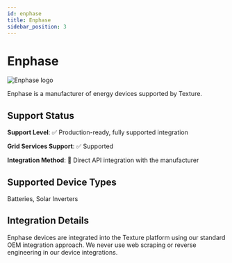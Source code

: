 ```yaml
---
id: enphase
title: Enphase
sidebar_position: 3
---
```


# Enphase

<div style={{ textAlign: 'center', margin: '20px 0' }}>
  <img 
    src="https://device.cms.texture.energy/logo/%20Enphase%20Vector%20Icon.svg" 
    alt="Enphase logo" 
    style={{ maxWidth: '200px', maxHeight: '150px' }}
  />
</div>

Enphase is a manufacturer of energy devices supported by Texture.



## Support Status

**Support Level**: ✅ Production-ready, fully supported integration

**Grid Services Support**: ✅ Supported

**Integration Method**: 🔌 Direct API integration with the manufacturer

## Supported Device Types

Batteries, Solar Inverters

## Integration Details

Enphase devices are integrated into the Texture platform using our standard OEM integration approach. We never use web scraping or reverse engineering in our device integrations.



